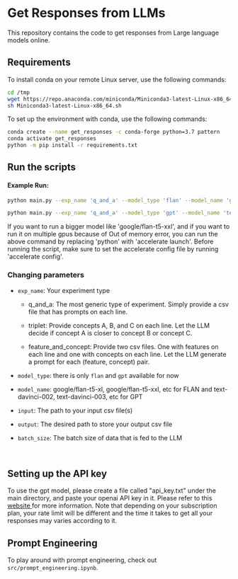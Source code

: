#  Get Responses from LLMs

This repository contains the code to get responses from Large language models online.

## Requirements

To install conda on your remote Linux server, use the following commands:

```sh
cd /tmp
wget https://repo.anaconda.com/miniconda/Miniconda3-latest-Linux-x86_64.sh
sh Miniconda3-latest-Linux-x86_64.sh
```

To set up the environment with conda, use the following commands:

```sh
conda create --name get_responses -c conda-forge python=3.7 pattern
conda activate get_responses
python -m pip install -r requirements.txt
```

## Run the scripts

#### Example Run:

```sh
python main.py --exp_name 'q_and_a' --model_type 'flan' --model_name 'google/flan-t5-xl' --input './examples/q_and_a/prompt.csv' --output './examples/q_and_a/response.csv' --batch_size 256
```

```sh
python main.py --exp_name 'q_and_a' --model_type 'gpt' --model_name 'text-davinci-003' --input './examples/q_and_a/prompt.csv' --output './examples/q_and_a/response.csv' --batch_size 256
```

If you want to run a bigger model like 'google/flan-t5-xxl', and if you want to run it on multiple gpus because of Out of memory error, you can run the above command by replacing 'python' with 'accelerate launch'. Before running the script, make sure to set the accelerate config file by running 'accelerate config'.  
### Changing parameters

- `exp_name`: Your experiment type

    - q_and_a: The most generic type of experiment. Simply provide a csv file that has prompts on each line.  

    - triplet: Provide concepts A, B, and C on each line. Let the LLM decide if concept A is closer to concept B or concept C.

    - feature_and_concept: Provide two csv files. One with features on each line and one with concepts on each line. Let the LLM generate a prompt for each (feature, concept) pair.

- `model_type`: there is only `flan` and `gpt` available for now

- `model_name`: google/flan-t5-xl, google/flan-t5-xxl, etc for FLAN and text-davinci-002, text-davinci-003, etc for GPT

- `input`: The path to your input csv file(s)

- `output`: The desired path to store your output csv file

- `batch_size`: The batch size of data that is fed to the LLM

<br>

## Setting up the API key 

To use the gpt model, please create a file called "api_key.txt" under the main directory, and paste your openai API key in it. Please refer to this <a href = "https://www.educative.io/courses/open-ai-api-natural-language-processing-python/7DxorX8xA0O"> website </a> for more information. Note that depending on your subscription plan, your rate limit will be different and the time it takes to get all your responses may varies according to it.

## Prompt Engineering

To play around with prompt engineering, check out `src/prompt_engineering.ipynb`.
